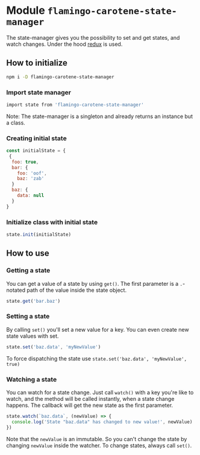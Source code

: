 # Module `flamingo-carotene-state-manager`

The state-manager gives you the possibility to set and get states, and watch changes. Under the hood
[redux](https://github.com/reduxjs/redux) is used.

## How to initialize

```bash
npm i -D flamingo-carotene-state-manager
```

### Import state manager

```bash
import state from 'flamingo-carotene-state-manager'
```

Note: The state-manager is a singleton and already returns an instance but a class.

### Creating initial state

```js
const initialState = {
 {
  foo: true,
  bar: {
    foo: 'oof',
    baz: 'zab'
  }
  baz: {
    data: null
  }
}
```

### Initialize class with initial state

```js
state.init(initialState)
```

## How to use

### Getting a state

You can get a value of a state by using `get()`.
The first parameter is a `.`-notated path of the value inside the state object.
```js
state.get('bar.baz')
```

### Setting a state

By calling `set()` you'll set a new value for a key. You can even create new state values with set.

```js
state.set('baz.data', 'myNewValue')
```

To force dispatching the state use ```state.set('baz.data', 'myNewValue', true)``` 

### Watching a state

You can watch for a state change.
Just call `watch()` with a key you're like to watch, and the method will be called instantly, when a state change happens. 
The callback will get the new state as the first parameter.

```js
state.watch(`baz.data`, (newValue) => {
  console.log('State "baz.data" has changed to new value!', newValue) 
})
```

Note that the `newValue` is an immutable. So you can't change the state by changing `newValue` inside the watcher.
To change states, always call `set()`. 
